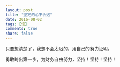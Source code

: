 ```yaml
---
layout: post
title: "坚定的心不会迟"
date: 2016-08-02
tags: [悟]
comments: true
share: false
---
```


只要想清楚了，我想不会太迟的，用自己的努力证明。

勇敢跨出第一步，为财务自由努力，坚持！坚持！坚持！

